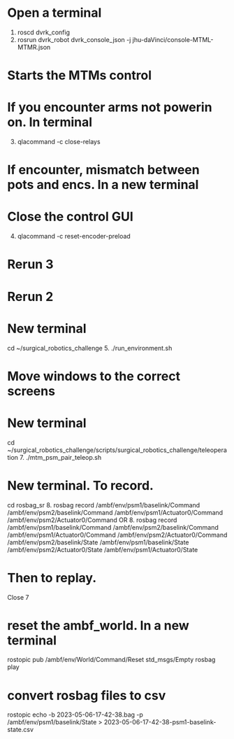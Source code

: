 # Open a terminal
1. roscd dvrk_config
2. rosrun dvrk_robot dvrk_console_json -j jhu-daVinci/console-MTML-MTMR.json
# Starts the MTMs control
# If you encounter arms not powerin on. In terminal
3. qlacommand -c close-relays
# If encounter, mismatch between pots and encs. In a new terminal
# Close the control GUI
4. qlacommand -c reset-encoder-preload
# Rerun 3
# Rerun 2

# New terminal
cd ~/surgical_robotics_challenge
5. ./run_environment.sh
# Move windows to the correct screens

# New terminal
cd ~/surgical_robotics_challenge/scripts/surgical_robotics_challenge/teleoperation
7. ./mtm_psm_pair_teleop.sh

# New terminal. To record.
cd rosbag_sr
8. rosbag record /ambf/env/psm1/baselink/Command /ambf/env/psm2/baselink/Command /ambf/env/psm1/Actuator0/Command /ambf/env/psm2/Actuator0/Command
OR
8. rosbag record /ambf/env/psm1/baselink/Command /ambf/env/psm2/baselink/Command /ambf/env/psm1/Actuator0/Command /ambf/env/psm2/Actuator0/Command /ambf/env/psm2/baselink/State /ambf/env/psm1/baselink/State /ambf/env/psm2/Actuator0/State /ambf/env/psm1/Actuator0/State

# Then to replay.
Close 7
# reset the ambf_world. In a new terminal
rostopic pub /ambf/env/World/Command/Reset std_msgs/Empty
rosbag play <whatever ros bag you want>

# convert rosbag files to csv
rostopic echo -b 2023-05-06-17-42-38.bag -p /ambf/env/psm1/baselink/State > 2023-05-06-17-42-38-psm1-baselink-state.csv

